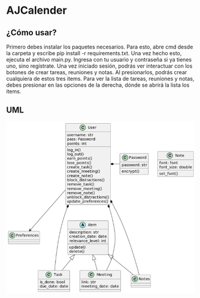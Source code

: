 # AJCalender
## ¿Cómo usar?
Primero debes instalar los paquetes necesarios. Para esto, abre cmd desde la carpeta y escribe pip install -r requirements.txt.
Una vez hecho esto, ejecuta el archivo main.py. Ingresa con tu usuario y contraseña si ya tienes uno, sino regístrate. Una vez iniciado sesión, podrás ver interactuar con los botones de crear tareas, reuniones y notas. Al presionarlos, podrás crear cualquiera de estos tres items. Para ver la lista de tareas, reuniones y notas, debes presionar en las opciones de la derecha, dónde se abrirá la lista los items. 
## UML
![UML_IMAGE](assets/images/uml.png)

